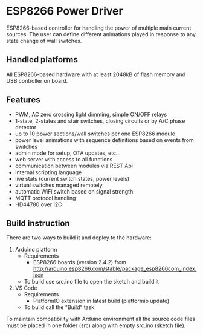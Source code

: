 # ESP8266 Power Driver

ESP8266-based controller for handling the power of multiple main current sources. The user can define different animations played in response to any state change of wall switches.

## Handled platforms

All ESP8266-based hardware with at least 2048kB of flash memory and USB controller on board.

## Features

- PWM, AC zero crossing light dimming, simple ON/OFF relays
- 1-state, 2-states and stair switches, closing circuits or by A/C phase detector
- up to 10 power sections/wall switches per one ESP8266 module
- power level animations with sequence definitions based on events from switches
- admin mode for setup, OTA updates, etc...
- web server with access to all functions
- communication between modules via REST Api
- internal scripting language
- live stats (current switch states, power levels)
- virtual switches managed remotely
- automatic WiFi switch based on signal strength
- MQTT protocol handling
- HD44780 over I2C

## Build instruction

There are two ways to build it and deploy to the hardware:

1. Arduino platform
    - Requirements
        - ESP8266 boards (version 2.4.2) from <http://arduino.esp8266.com/stable/package_esp8266com_index.json>
    - To build use src.ino file to open the sketch and build it
2. VS Code
    - Requirements
        - PlatformIO extension in latest build (platformio update)
    - To build call the "Build" task

To maintain compatibility with Arduino environment all the source code files must be placed in one folder (src) along with empty src.ino (sketch file).
